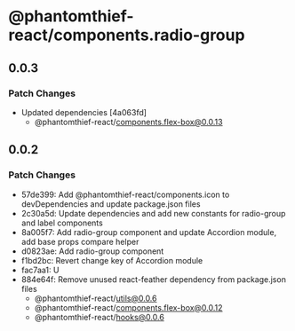 # @phantomthief-react/components.radio-group

## 0.0.3

### Patch Changes

- Updated dependencies [4a063fd]
  - @phantomthief-react/components.flex-box@0.0.13

## 0.0.2

### Patch Changes

- 57de399: Add @phantomthief-react/components.icon to devDependencies and update package.json files
- 2c30a5d: Update dependencies and add new constants for radio-group and label components
- 8a005f7: Add radio-group component and update Accordion module, add base props compare helper
- d0823ae: Add radio-group component
- f1bd2bc: Revert change key of Accordion module
- fac7aa1: U
- 884e64f: Remove unused react-feather dependency from package.json files
  - @phantomthief-react/utils@0.0.6
  - @phantomthief-react/components.flex-box@0.0.12
  - @phantomthief-react/hooks@0.0.6
